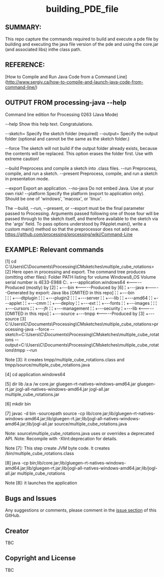 <h1 align="center"> building_PDE_file</h1>


## SUMMARY:
This repo capture the commands required to build and execute a pde file by building and executing
the java file version of the pde and using the core.jar (and associated libs) inthe class path.


## REFERENCE:
[How to Compile and Run Java Code from a Command Line] (http://www.sergiy.ca/how-to-compile-and-launch-java-code-from-command-line/)


## OUTPUT FROM processing-java --help

Command line edition for Processing 0263 (Java Mode)

--help               Show this help text. Congratulations.

--sketch=<name>      Specify the sketch folder (required)
--output=<name>      Specify the output folder (optional and
                     cannot be the same as the sketch folder.)

--force              The sketch will not build if the output
                     folder already exists, because the contents
                     will be replaced. This option erases the
                     folder first. Use with extreme caution!

--build              Preprocess and compile a sketch into .class files.
--run                Preprocess, compile, and run a sketch.
--present            Preprocess, compile, and run a sketch in presentation mode.

--export             Export an application.
--no-java            Do not embed Java. Use at your own risk!
--platform           Specify the platform (export to application only).
                     Should be one of 'windows', 'macosx', or 'linux'.

The --build, --run, --present, or --export must be the final parameter
passed to Processing. Arguments passed following one of those four will
be passed through to the sketch itself, and therefore available to the
sketch via the 'args' field. To pass options understood by PApplet.main(),
write a custom main() method so that the preprocessor does not add one.
https://github.com/processing/processing/wiki/Command-Line



## EXAMPLE:  Relevant commands

[1] cd C:\Users\C\Documents\Processing\CMsketches\multiple_cube_rotations>
[2] Here open in processing and export. The command tree produces (omitting other files): 
Folder PATH listing for volume Windows8_OS
Volume serial number is 4E33-E988
C:.
+---application.windows64   <-----Produced (mostly) by [2]
¦   +---bin                 <-----Produced by [6]
¦   +---java                <-----Generated by export: Java libs [OMITED in this repo]
¦   ¦   +---bin             
¦   ¦   ¦   +---dtplugin
¦   ¦   ¦   +---plugin2
¦   ¦   ¦   +---server
¦   ¦   +---lib
¦   ¦       +---amd64
¦   ¦       +---applet
¦   ¦       +---cmm
¦   ¦       +---deploy
¦   ¦       +---ext
¦   ¦       +---fonts
¦   ¦       +---images
¦   ¦       ¦   +---cursors
¦   ¦       +---jfr
¦   ¦       +---management
¦   ¦       +---security
¦   +---lib               <-----[OMITED in this repo]
¦   +---source
+---tmpp                  <-----Produced by [3]
    +---source
[3] C:\Users\C\Documents\Processing\CMsketches\multiple_cube_rotations>processing-java 
      --force 
     --sketch=C:\Users\C\Documents\Processing\CMsketches\multiple_cube_rotations 
     --output=C:\Users\C\Documents\Processing\CMsketches\multiple_cube_rotations\tmpp 
     --run

Note [3]: it creates tmpp/multiple_cube_rotations.class and tmpp/source/multiple_cube_rotations.java

[4] cd application.windows64

[5] dir lib /a:a /w
core.jar  gluegen-rt-natives-windows-amd64.jar   gluegen-rt.jar  jogl-all-natives-windows-amd64.jar jogl-all.jar multiple_cube_rotations.jar

[6] mkdir bin

[7] javac -d bin -sourcepath source -cp lib/core.jar;lib/gluegen-rt-natives-windows-amd64.jar;lib/gluegen-rt.jar;lib/jogl-all-natives-windows-amd64.jar;lib/jogl-all.jar source/multiple_cube_rotations.java

Note: source\multiple_cube_rotations.java uses or overrides a deprecated API.
Note: Recompile with -Xlint:deprecation for details.

Note [7]: This step create JVM byte code. It creates /bin/multiple_cube_rotations.class

[8] java -cp bin;lib/core.jar;lib/gluegen-rt-natives-windows-amd64.jar;lib/gluegen-rt.jar;lib/jogl-all-natives-windows-amd64.jar;lib/jogl-all.jar multiple_cube_rotations

Note [8]: it launches the application


## Bugs and Issues

Any suggestions or comments, please comment in the [issue section](https://github.com/kfrajer/cornerDetector/issues) of this GitHub.

## Creator

TBC

## Copyright and License

TBC
